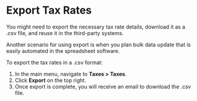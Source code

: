 # Export Tax Rates

<!-- start -->

You might need to export the necessary tax rate details, download it as a .csv file, and reuse it in the third-party systems.

Another scenario for using export is when you plan bulk data update that is easily automated in the spreadsheet software.

To export the tax rates in a .csv format:

1. In the main menu, navigate to **Taxes > Taxes**.
2. Click **Export** on the top right.
3. Once export is complete, you will receive an email to download the .csv file.
